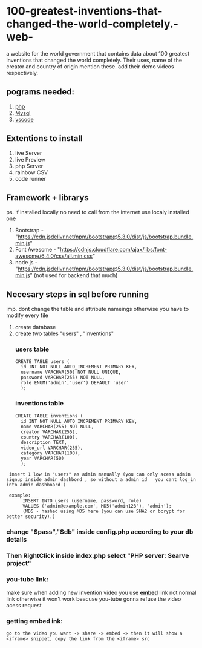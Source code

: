 # 100-greatest-inventions-that-changed-the-world-completely.-web-
a website for the world government that contains data about 100 greatest inventions that  changed the world completely. Their uses, name of the creator and country of origin mention these. add their demo videos respectively.

## pograms needed:
   1. [php](https://www.php.net/downloads.php")
   2. [Mysql](https://dev.mysql.com/downloads/installer/)
   3. [vscode](https://code.visualstudio.com/)

## Extentions to install
   1. live Server
   2. live Preview
   3. php Server
   4. rainbow CSV
   5. code runner

## Framework + librarys
   ps. if installed locally no need to call from the internet use localy installed one

   1. Bootstrap - "https://cdn.jsdelivr.net/npm/bootstrap@5.3.0/dist/js/bootstrap.bundle.min.js"
   2. Font Awesome - "https://cdnjs.cloudflare.com/ajax/libs/font-awesome/6.4.0/css/all.min.css"
   3. node js - "https://cdn.jsdelivr.net/npm/bootstrap@5.3.0/dist/js/bootstrap.bundle.min.js"  (not used for backend that much)

## Necesary steps in sql before running
   imp. dont change the table and attribute nameings otherwise you have to modify every file
   1. create database 
   2. create two tables "users" , "inventions" 
        ### users table
          CREATE TABLE users (
            id INT NOT NULL AUTO_INCREMENT PRIMARY KEY,
            username VARCHAR(50) NOT NULL UNIQUE,
            password VARCHAR(255) NOT NULL,
            role ENUM('admin','user') DEFAULT 'user'
            );
        ### inventions table
          CREATE TABLE inventions (
            id INT NOT NULL AUTO_INCREMENT PRIMARY KEY,
            name VARCHAR(255) NOT NULL,
            creator VARCHAR(255),
            country VARCHAR(100),
            description TEXT,
            video_url VARCHAR(255),
            category VARCHAR(100),
            year VARCHAR(50)
            );
     insert 1 low in "users" as admin manually (you can only acess admin signup inside admin dashbord , so without a admin id   you cant log_in into admin dashboard )

     example:
          INSERT INTO users (username, password, role)
          VALUES ('admin@example.com', MD5('admin123'), 'admin');
          (MD5 - hashed using MD5 here (you can use SHA2 or bcrypt for better security).)

### change "$pass","$db" inside config.php according to your db details
### Then RightClick inside index.php select "PHP server: Searve project"

### you-tube link:
   make sure when adding new invention video you use <u><b>embed</b></u> link  not normal link 
   otherwise it won't work beacuse you-tube gonna refuse the video acess request

   ### getting embed ink:
    go to the video you want -> share -> embed -> then it will show a <iframe> snippet, copy the link from the <iframe> src



          

